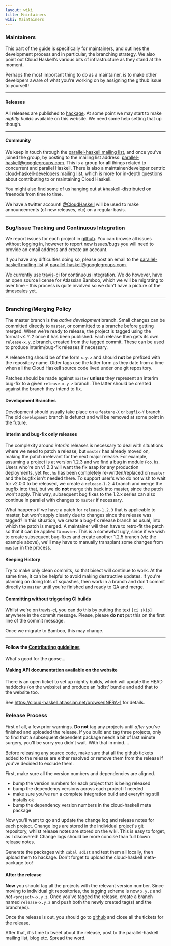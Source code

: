```yaml
---
layout: wiki
title: Maintainers
wiki: Maintainers
---
```


### Maintainers

This part of the guide is specifically for maintainers, and outlines the development
process and in particular, the branching strategy. We also point out Cloud Haskell's
various bits of infrastructure as they stand at the moment.

Perhaps the most important thing to do as a maintainer, is to make other developers
aware of what you're working on by assigning the github issue to yourself!

----
#### Releases

All releases are published to [hackage][3]. At some point we may start to
make *nightly builds* available on this website. We need some help setting that
up though.

----

#### Community

We keep in touch through the [parallel-haskell mailing list][5], and once you've
joined the group, by posting to the mailing list address: parallel-haskell@googlegroups.com.
This is a group for **all** things related to concurrent and parallel Haskell. There is
also a maintainer/developer centric [cloud-haskell-developers mailing list][6], which is
more for in-depth questions about contributing to or maintaining Cloud Haskell.

You might also find some of us hanging out at #haskell-distributed on
freenode from time to time.

We have a twitter account! [@CloudHaskell](https://twitter.com/CloudHaskell)
will be used to make announcements (of new releases, etc) on a regular basis.

----

### Bug/Issue Tracking and Continuous Integration

We report issues for each project in [github][1].
You can browse all issues without logging in, however to report new issues/bugs
you will need to provide an email address and create an account.

If you have any difficulties doing so, please post an email to the
[parallel-haskell mailing list][5] at parallel-haskell@googlegroups.com.

We currently use [travis-ci][7] for continuous integration. We do however,
have an open source license for Atlassian Bamboo, which we will be migrating
to over time - this process is quite involved so we don't have a picture of
the timescales yet.

----

### Branching/Merging Policy

The master branch is the *active development* branch. Small changes can be committed
directly to `master`, or committed to a branche before getting merged. When we're
ready to release, the project is tagged using the format `vX.Y.Z` once it has been
published. Each release then gets its own `release-x.y.z` branch, created from the
tagged commit. These can be used to produce interim/bug-fix releases if necessary.

A release tag should be of the form `x.y.z` and should **not** be prefixed with the
repository name. Older tags use the latter form as they date from a time when all the
Cloud Haskell source code lived under one git repository.

Patches should be made against `master` **unless** they represent an interim bug-fix
to a given `release-x-y-z` branch. The latter should be created against the branch
they intend to fix.

#### Development Branches

Development should usually take place on a `feature-X` or `bugfix-Y` branch. The
old `development` branch is defunct and will be removed at some point in the future.

#### Interim and bug-fix only releases

The complexity around *interim* releases is necessary to deal with situations where we
need to patch a release, but `master` has already moved on, making the patch irrelevant
for the next major release. For example, assuming a project is at version 1.2.3 and we
find a bug in module `Foo.hs`. Users who're on v1.2.3 will want the fix asap for any
production deployments, yet `Foo.hs` has been completely re-written/replaced on `master`
and the bugfix isn't needed there. To support user's who do not wish to wait for v2.0.0
to be released, we create a `release-1.2.4` branch and merge the bugfix into that, but
we do **not** merge this back into master, since the patch won't apply.
This way, subsequent bug fixes to the 1.2.x series can also continue in parallel with
changes to `master` if necessary.

What happens if we have a patch for `release-1.2.3` that *is* applicable to master, but
won't apply cleanly due to changes since the release was tagged? In this situation, we
create a bug-fix release branch as usual, into which the patch is merged. A maintainer
will then have to retro-fit the patch so that it can be applied to `master`. This is
a somewhat ugly, since if we wish to create subsequent bug-fixes and create another
1.2.5 branch (viz the example above), we'll may have to manually transplant some changes
from `master` in the process.

#### Keeping History

Try to make only clean commits, so that bisect will continue to work. At the same time,
it can be helpful to avoid making destructive updates. If you're planning on doing lots
of squashes, then work in a branch and don't commit directly to `master` until you're
finished and ready to QA and merge.

#### Committing without triggering CI builds

Whilst we're on travis-ci, you can do this by putting the text `[ci skip]` anywhere in
the commit message. Please, please **do not** put this on the first line of the commit
message.

Once we migrate to Bamboo, this may change.

----

#### Follow the <a href="/wiki/contributing.html">Contributing guidelines</a>

What's good for the goose...

#### Making API documentation available on the website

There is an open ticket to set up nightly builds, which will update
the HEAD haddocks (on the website) and produce an 'sdist' bundle and
add that to the website too.

See https://cloud-haskell.atlassian.net/browse/INFRA-1 for details.

### Release Process

First of all, a few prior warnings. **Do not** tag any projects until *after*
you've finished and uploaded the release. If you build and tag three projects,
only to find that a subsequent dependent package needs a bit of last minute
surgery, you'll be sorry you didn't wait. With that in mind....

Before releasing any source code, make sure that all the github tickets
added to the release are either resolved or remove them from the
release if you've decided to exclude them.

First, make sure all the version numbers and dependencies are aligned.

* bump the version numbers for each project that is being released
* bump the dependency versions across each project if needed
* make sure you've run a complete integration build and everything still installs ok
* bump the dependency version numbers in the cloud-haskell meta package

Now you'll want to go and update the change log and release notes for each
project. Change logs are stored in the individual project's git repository,
whilst release notes are stored on the wiki. This is easy to forget, as I
discovered! Change logs should be more concise than full blown release
notes.

Generate the packages with `cabal sdist` and test them all locally, then
upload them to hackage. Don't forget to upload the cloud-haskell meta-package
too!

#### After the release

**Now** you should tag all the projects with the relevant version number.
Since moving to individual git repositories, the tagging scheme is now
`x.y.z` and *not* `<project>-x.y.z`. Once you've tagged the release, create
a branch named `release-x.y.z` and push both the newly created tag(s) and the
branch(es).

Once the release is out, you should go to [github](https://github.com/haskell-distributed)
and close all the tickets for the release.

After that, it's time to tweet about the release, post to the parallel-haskell
mailing list, blog etc. Spread the word.

[1]: https://github.com/haskell-distributed
[2]: https://github.com/haskell-distributed/haskell-distributed.github.com
[3]: http://hackage.haskell.org
[4]: http://git-scm.com/book/en/Git-Basics-Tagging
[5]: https://groups.google.com/forum/?fromgroups=#!forum/parallel-haskell
[6]: https://groups.google.com/forum/?fromgroups#!forum/cloud-haskell-developers
[7]: https://travis-ci.org/
